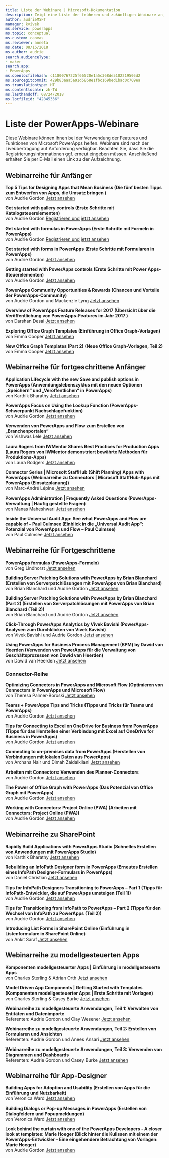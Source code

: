 ```yaml
---
title: Liste der Webinare | Microsoft-Dokumentation
description: Zeigt eine Liste der früheren und zukünftigen Webinare an, einschließlich Uhrzeit/Datum und behandelten Themen.
author: audrieMSFT
manager: kvivek
ms.service: powerapps
ms.topic: conceptual
ms.custom: canvas
ms.reviewer: anneta
ms.date: 08/16/2018
ms.author: audrie
search.audienceType:
- maker
search.app:
- PowerApps
ms.openlocfilehash: c11800767225f66520e1a5c368de5102219505d2
ms.sourcegitcommit: 429b83aaa5a91d5868e1fbc169bed1bac0c709ea
ms.translationtype: HT
ms.contentlocale: zh-TW
ms.lasthandoff: 08/24/2018
ms.locfileid: "42845336"
---
```

# <a name="powerapps-webinar-listing"></a>Liste der PowerApps-Webinare #
Diese Webinare können Ihnen bei der Verwendung der Features und Funktionen von Microsoft PowerApps helfen. Webinare sind nach der Liveübertragung auf Anforderung verfügbar. Beachten Sie, dass Sie die Registrierungsinformationen ggf. erneut eingeben müssen. Anschließend erhalten Sie per E-Mail einen Link zu der Aufzeichnung. 

## <a name="beginner-webinar-series"></a>Webinarreihe für Anfänger ##
**Top 5 Tips for Designing Apps that Mean Business (Die fünf besten Tipps zum Entwerfen von Apps, die Umsatz bringen )**
<br>von Audrie Gordon [Jetzt ansehen](https://powerusers.microsoft.com/t5/Live-Events-and-Webinars/Top-5-tips-for-designing-and-building-PowerApps-that-mean/m-p/116843)

**Get started with gallery controls (Erste Schritte mit Katalogsteuerelementen)**
<br>von Audrie Gordon [Registrieren und jetzt ansehen](https://info.microsoft.com/US-EAD-WBNR-FY17-02Feb-28-GettingStartedwithPowerAppsGalleries300759_01Registration-ForminBody.html)

**Get started with formulas in PowerApps (Erste Schritte mit Formeln in PowerApps)**
<br>von Audrie Gordon [Registrieren und jetzt ansehen](https://info.microsoft.com/US-EAD-WBNR-FY17-03Mar-14-GettingStartedwithPowerAppsFormulas300770_01Registration-ForminBody.html)

**Get started with forms in PowerApps (Erste Schritte mit Formularen in PowerApps)**
<br>von Audrie Gordon [Jetzt ansehen](https://powerusers.microsoft.com/t5/Live-Events-and-Webinars/Getting-Started-with-PowerApp-Forms/m-p/116842)

**Getting started with PowerApps controls (Erste Schritte mit Power Apps-Steuerelementen)**
<br>von Audrie Gordon [Jetzt ansehen](https://powerusers.microsoft.com/t5/Live-Events-and-Webinars/Introduction-to-PowerApps-Controls/m-p/116844)

**PowerApps Community Opportunities & Rewards (Chancen und Vorteile der PowerApps-Community)**
<br> von Audrie Gordon und Mackenzie Lyng [Jetzt ansehen](https://powerusers.microsoft.com/t5/Live-Events-and-Webinars/PowerApps-Community-Opportunities-and-Rewards/m-p/116856)

**Overview of PowerApps Feature Releases for 2017 (Übersicht über die Veröffentlichung von PowerApps-Features im Jahr 2017 )**
<br>von Darshan Desai [Jetzt ansehen](https://powerusers.microsoft.com/t5/Live-Events-and-Webinars/Overview-of-PowerApps-Feature-Releases-for-2017/m-p/116858)

**Exploring Office Graph Templates (Einführung in Office Graph-Vorlagen)**
<br>von Emma Cooper [Jetzt ansehen](https://powerusers.microsoft.com/t5/Live-Events-and-Webinars/Getting-Started-New-Office-Graph-Templates-Part-1-by-Emma-Cooper/m-p/81860)

**New Office Graph Templates (Part 2) (Neue Office Graph-Vorlagen, Teil 2)**
<br>von Emma Cooper [Jetzt ansehen](https://powerusers.microsoft.com/t5/Live-Events-and-Webinars/Getting-Started-New-Office-Graph-Templates-Part-2-by-Emma-Cooper/m-p/116840)

## <a name="intermediate-webinar-series"></a>Webinarreihe für fortgeschrittene Anfänger ##
**Application Lifecycle with the new Save and publish options in PowerApps (Anwendungslebenszyklus mit den neuen Optionen „Speichern“ und „Veröffentlichen“ in PowerApps)**
<br>von Karthik Bharathy [Jetzt ansehen](https://powerusers.microsoft.com/t5/Live-Events-and-Webinars/Application-LIfecycle-with-the-new-Save-and-publish-options-in/m-p/116860)

**PowerApps Focus on Using the Lookup Function (PowerApps-Schwerpunkt Nachschlagefunktion)**
<br>von Audrie Gordon [Jetzt ansehen](https://powerusers.microsoft.com/t5/Live-Events-and-Webinars/PowerApps-Focus-on-Using-the-Lookup-Function/m-p/116866)

**Verwenden von PowerApps und Flow zum Erstellen von „Branchenportalen“**
<br>von Vishwas Lele [Jetzt ansehen](https://powerusers.microsoft.com/t5/Live-Events-and-Webinars/Using-PowerApps-and-Flow-to-create-Line-of-Business-portals-by/m-p/116869)

**Laura Rogers from IWMentor Shares Best Practices for Production Apps (Laura Rogers von IWMentor demonstriert bewährte Methoden für Produktions-Apps)**
<br>von Laura Rodgers [Jetzt ansehen](https://powerusers.microsoft.com/t5/Live-Events-and-Webinars/Laura-Rogers-from-IWMentor-Shares-Best-Practices-for-Production/m-p/116871)

**Connector Series | Microsoft StaffHub (Shift Planning) Apps with PowerApps (Webinarreihe zu Connectors | Microsoft StaffHub-Apps mit PowerApps (Einsatzplanung))**
<br>von Marc-André Lépine [Jetzt ansehen](https://powerusers.microsoft.com/t5/Live-Events-and-Webinars/Connector-Series-Shift-Scheduling-Apps-with-PowerApps-StaffHub/m-p/122036)

**PowerApps Administration | Frequently Asked Questions (PowerApps-Verwaltung | Häufig gestellte Fragen)**
<br>von Manas Maheshwari [Jetzt ansehen](https://powerusers.microsoft.com/t5/Live-Events-and-Webinars/PowerApps-Administration-FAQ/m-p/127369#M44)

**Inside the Universal Audit App: See what PowerApps and Flow are capable of – Paul Culmsee (Einblick in die „Universal Audit App“: Potenzial von PowerApps und Flow – Paul Culmsee)**
<br>von Paul Culmsee [Jetzt ansehen](https://powerusers.microsoft.com/t5/Live-Events-and-Webinars/Inside-the-Universal-Audit-App-See-what-PowerApps-and-Flow-are/m-p/127370#M45)

## <a name="advanced-webinar-series"></a>Webinarreihe für Fortgeschrittene ##
**PowerApps formulas (PowerApps-Formeln)**
<br>von Greg Lindhorst [Jetzt ansehen](https://powerusers.microsoft.com/t5/Live-Events-and-Webinars/Deep-dive-on-formulas-by-Greg-Lindhorst/m-p/116899)

**Building Server Patching Solutions with PowerApps by Brian Blanchard (Erstellen von Serverpatchlösungen mit PowerApps von Brian Blanchard)**
<br>von Brian Blanchard und Audrie Gordon [Jetzt ansehen](https://powerusers.microsoft.com/t5/Live-Events-and-Webinars/Building-Server-Patching-Solutions-with-PowerApps-by-Brian/m-p/116901)

**Building Server Patching Solutions with PowerApps by Brian Blanchard (Part 2) (Erstellen von Serverpatchlösungen mit PowerApps von Brian Blanchard (Teil 2))**
<br>von Brian Blanchard und Audrie Gordon [Jetzt ansehen](https://powerusers.microsoft.com/t5/Live-Events-and-Webinars/Building-Server-Patching-Solutions-with-PowerApps-by-Brian/m-p/116902)

**Click-Through PowerApps Analytics by Vivek Bavishi (PowerApps-Analysen zum Durchklicken von Vivek Bavishi)**
<br>von Vivek Bavishi und Audrie Gordon [Jetzt ansehen](https://powerusers.microsoft.com/t5/Live-Events-and-Webinars/Click-Through-PowerApps-Analytics-by-Vivek-Bavishi/m-p/116906)

 **Using PowerApps for Business Process Management (BPM) by Dawid van Heerden (Verwenden von PowerApps für die Verwaltung von Geschäftsprozessen von Dawid van Heerden)**
<br>von Dawid van Heerden [Jetzt ansehen](https://powerusers.microsoft.com/t5/Live-Events-and-Webinars/Using-PowerApps-and-Flow-for-Business-Process-Management/m-p/116907)

### <a name="connector-series"></a>Connector-Reihe ###
**Optimizing Connectors in PowerApps and Microsoft Flow (Optimieren von Connectors in PowerApps und Microsoft Flow)**
<br>von Theresa Palmer-Boroski [Jetzt ansehen](https://powerusers.microsoft.com/t5/Live-Events-and-Webinars/Optimizing-Connectors-in-PowerApps-and-Microsoft-Flow-by-Theresa/m-p/116874)

**Teams + PowerApps Tips and Tricks (Tipps und Tricks für Teams und PowerApps)**
<br>von Audrie Gordon [Jetzt ansehen](https://powerusers.microsoft.com/t5/Live-Events-and-Webinars/Teams-PowerApps-Tips-and-Tricks/m-p/116846)

**Tips for Connecting to Excel on OneDrive for Business from PowerApps (Tipps für das Herstellen einer Verbindung mit Excel auf OneDrive for Business in PowerApps)**
<br>von Audrie Gordon [Jetzt ansehen](https://powerusers.microsoft.com/t5/Live-Events-and-Webinars/Pro-tips-for-connecting-to-Excel-from-PowerApps-by-Audrie-Gordon/m-p/116881)

**Connecting to on-premises data from PowerApps (Herstellen von Verbindungen mit lokalen Daten aus PowerApps)**
<br>von Archana Nair und Dimah Zaidalkilani [Jetzt ansehen](https://powerusers.microsoft.com/t5/Live-Events-and-Webinars/Connecting-to-On-Premises-Data-from-PowerApps/m-p/116885)

**Arbeiten mit Connectors: Verwenden des Planner-Connectors**
<br> von Audrie Gordon [Jetzt ansehen](https://powerusers.microsoft.com/t5/Live-Events-and-Webinars/Using-the-Planner-Connector/m-p/116886)

**The Power of Office Graph with PowerApps (Das Potenzial von Office Graph mit PowerApps)**
<br>von Audrie Gordon [Jetzt ansehen](https://powerusers.microsoft.com/t5/Live-Events-and-Webinars/The-Power-of-Office-Graph-with-PowerApps/m-p/116888)

**Working with Connectors: Project Online (PWA) (Arbeiten mit Connectors: Project Online (PWA))**
<br>von Audrie Gordon [Jetzt ansehen](https://powerusers.microsoft.com/t5/Live-Events-and-Webinars/Connecting-to-Project-Online-PWA/m-p/116889)

## <a name="sharepoint-series"></a>Webinarreihe zu SharePoint ##
**Rapidly Build Applications with PowerApps Studio (Schnelles Erstellen von Anwendungen mit PowerApps Studio)**
<br>von Karthik Bharathy [Jetzt ansehen](https://powerusers.microsoft.com/t5/Live-Events-and-Webinars/Rapidly-build-applications-with-PowerApps-Studio/m-p/116849)

**Rebuilding an InfoPath Designer form in PowerApps (Erneutes Erstellen eines InfoPath Designer-Formulars in PowerApps)**
<br>von Daniel Christian [Jetzt ansehen](https://powerusers.microsoft.com/t5/Live-Events-and-Webinars/Rebuilding-an-InfoPath-Designer-Form/m-p/116909)

**Tips for InfoPath Designers Transitioning to PowerApps – Part 1 (Tipps für InfoPath-Entwickler, die auf PowerApps umsteigen (Teil 1))**
<br>von Audrie Gordon [Jetzt ansehen](https://powerusers.microsoft.com/t5/Live-Events-and-Webinars/Tips-for-InfoPath-Designers-Transitioning-to-PowerApps-Part-1/m-p/116910)

**Tips for Transitioning from InfoPath to PowerApps – Part 2 (Tipps für den Wechsel von InfoPath zu PowerApps (Teil 2))**
<br>von Audrie Gordon [Jetzt ansehen](https://powerusers.microsoft.com/t5/Live-Events-and-Webinars/Tips-for-InfoPath-Designers-Transitioning-to-PowerApps-Part-2/m-p/116912)

**Introducing List Forms in SharePoint Online (Einführung in Listenformulare in SharePoint Online)**
<br>von Ankit Saraf [Jetzt ansehen](https://powerusers.microsoft.com/t5/Live-Events-and-Webinars/Introducing-List-Forms-in-SharePoint-Online/m-p/116916)

## <a name="model-driven-series"></a>Webinarreihe zu modellgesteuerten Apps ##
**Komponenten modellgesteuerter Apps | Einführung in modellgesteuerte Apps**
<br>von Charles Sterling & Adrian Orth [Jetzt ansehen](https://powerusers.microsoft.com/t5/Live-Events-and-Webinars/Model-Driven-App-Series-Introduction-to-Model-Driven-Apps/m-p/116820)

**Model Driven App Components | Getting Started with Templates (Komponenten modellgesteuerter Apps | Erste Schritte mit Vorlagen)**
<br>von Charles Sterling & Casey Burke [Jetzt ansehen](https://powerusers.microsoft.com/t5/Live-Events-and-Webinars/Understanding-Model-Driven-App-Templates/m-p/116833)

**Webinarreihe zu modellgesteuerte Anwendungen, Teil 1: Verwalten von Entitäten und Datenimporte**
<br>Referenten: Audrie Gordon und Clay Wesener [Jetzt ansehen](https://powerusers.microsoft.com/t5/Live-Events-and-Webinars/Model-Driven-App-Components-Part-1-Managing-Entities-and-Data/m-p/116837)

**Webinarreihe zu modellgesteuerte Anwendungen, Teil 2: Erstellen von Formularen und Ansichten**
<br>Referenten: Audrie Gordon und Anees Ansari [Jetzt ansehen](https://powerusers.microsoft.com/t5/Live-Events-and-Webinars/Model-Driven-App-Components-Part-2-Creating-Forms-and-Views-with/m-p/116838)

**Webinarreihe zu modellgesteuerte Anwendungen, Teil 3: Verwenden von Diagrammen und Dashboards**
<br>Referenten: Audrie Gordon und Casey Burke [Jetzt ansehen](https://powerusers.microsoft.com/t5/Live-Events-and-Webinars/Model-Driven-App-Components-Part-3-Exploring-Charts-and/m-p/119732)

## <a name="app-designer-series"></a>Webinarreihe für App-Designer ##
**Building Apps for Adoption and Usability (Erstellen von Apps für die Einführung und Nutzbarkeit)**
<br>von Veronica Ward [Jetzt ansehen](https://powerusers.microsoft.com/t5/Live-Events-and-Webinars/Building-Apps-for-Adoption-and-Usability-with-Veronica-Ward/m-p/117625#M38)

**Building Dialogs or Pop-up Messages in PowerApps (Erstellen von Dialogfeldern und Popupmeldungen)**
<br>von Veronica Ward [Jetzt ansehen](https://powerusers.microsoft.com/t5/Live-Events-and-Webinars/Building-Dialogs-in-PowerApps-by-Veronica-Ward/m-p/117627#M39)

**Look behind the curtain with one of the PowerApps Developers - A closer look at templates: Marie Hoeger (Blick hinter die Kulissen mit einem der PowerApps-Entwickler – Eine eingehendere Betrachtung von Vorlagen: Marie Hoeger)**
<br>von Audrie Gordon [Jetzt ansehen](https://powerusers.microsoft.com/t5/Live-Events-and-Webinars/Developer-Intro-and-Discussing-Templates/m-p/116848)
